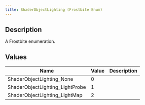 ```yaml
---
title: ShaderObjectLighting (Frostbite Enum)
---
```

## Description

A Frostbite enumeration.

## Values

| Name                             | Value | Description |
| -------------------------------- | ----- | ----------- |
| ShaderObjectLighting\_None       | 0     |             |
| ShaderObjectLighting\_LightProbe | 1     |             |
| ShaderObjectLighting\_LightMap   | 2     |             |

